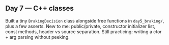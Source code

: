 
## Day 7 — C++ classes
Built a tiny `BrakingDecision` class alongside free functions in `day5_braking/`, plus a few asserts.
New to me: public/private, constructor initializer list, const methods, header vs source separation.
Still practicing: writing a ctor + arg parsing without peeking.

